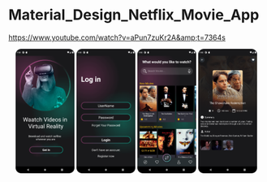 # Material_Design_Netflix_Movie_App
https://www.youtube.com/watch?v=aPun7zuKr2A&amp;t=7364s

<p align="center">
<img src="Image%2FIntro.png" width="23%">
<img src="Image%2FLogin.png" width="23%">
<img src="Image%2FMain.png" width="23%">
<img src="Image%2FDetail.png" width="23%">
</p>